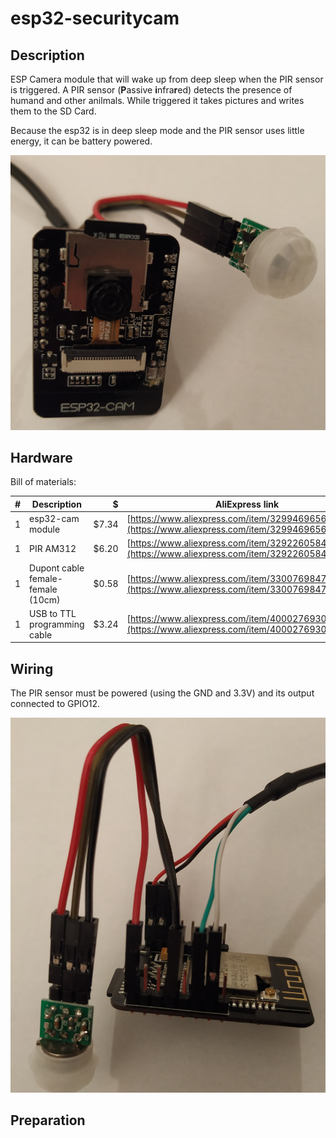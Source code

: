 # esp32-securitycam

## Description
ESP Camera module that will wake up from deep sleep when the PIR sensor is triggered.
A PIR sensor (**P**assive **i**nfra**r**ed) detects the presence of humand and other anilmals.
While triggered it takes pictures and writes them to the SD Card.

Because the esp32 is in deep sleep mode and the PIR sensor uses little energy, it can be battery powered.

![Overview](https://github.com/rzeldent/esp32-securitycam/blob/master/front%20view.jpg)

## Hardware
Bill of materials:

| # | Description | $ | AliExpress link | Remarks |
| --: | ------------- | --: | ----------------- | --------- |
| 1 | esp32-cam module | $7.34 | [https://www.aliexpress.com/item/32994696562.html](https://www.aliexpress.com/item/32994696562.html) | 
| 1 | PIR AM312 | $6.20 | [https://www.aliexpress.com/item/32922605847.html](https://www.aliexpress.com/item/32922605847.html) | lot of 5 | 
| 1 | Dupont cable female-female  (10cm) | $0.58 | [https://www.aliexpress.com/item/33007698478.html](https://www.aliexpress.com/item/33007698478.html) | 40 wires |
| 1 | USB to TTL programming cable | $3.24 | [https://www.aliexpress.com/item/4000276930065.html](https://www.aliexpress.com/item/4000276930065.html) | Development only|

## Wiring
The PIR sensor must be powered (using the GND and 3.3V) and its output connected to GPIO12.

![Wiring](https://github.com/rzeldent/esp32-securitycam/blob/master/side%20view.jpg)



## Preparation
